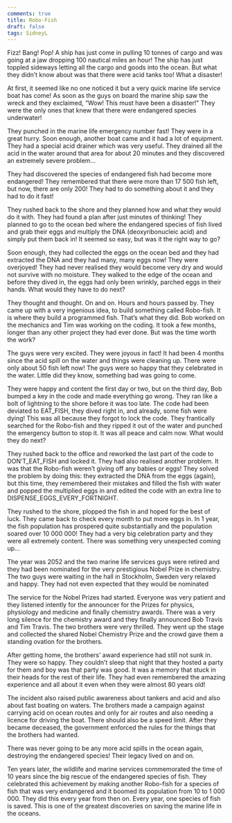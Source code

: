 ```yaml
---
comments: true
title: Robo-Fish
draft: false
tags: SidneyL
---
```

 
Fizz! Bang! Pop! A ship has just come in pulling 10 tonnes of cargo and was going at a jaw dropping 100 nautical miles an hour! The ship has just toppled sideways letting all the cargo and goods into the ocean. But what they didn’t know about was that there were acid tanks too! What a disaster!

At first, it seemed like no one noticed it but a very quick marine life service boat has come! As soon as the guys on board the marine ship saw the wreck and they exclaimed, “Wow! This must have been a disaster!” They were the only ones that knew that there were endangered species underwater!

They punched in the marine life emergency number fast! They were in a great hurry. Soon enough, another boat came and it had a lot of equipment. They had a special acid drainer which was very useful. They drained all the acid in the water around that area for about 20 minutes and they discovered an extremely severe problem…

They had discovered the species of endangered fish had become more endangered! They remembered that there were more than 17 500 fish left, but now, there are only 200! They had to do something about it and they had to do it fast!

They rushed back to the shore and they planned how and what they would do it with. They had found a plan after just minutes of thinking! They planned to go to the ocean bed where the endangered species of fish lived and grab their eggs and multiply the DNA (deoxyribonucleic acid) and simply put them back in! It seemed so easy, but was it the right way to go?

Soon enough, they had collected the eggs on the ocean bed and they had extracted the DNA and they had many, many eggs now! They were overjoyed! They had never realised they would become very dry and would not survive with no moisture. They walked to the edge of the ocean and before they dived in, the eggs had only been wrinkly, parched eggs in their hands. What would they have to do next?

They thought and thought. On and on. Hours and hours passed by. They came up with a very ingenious idea, to build something called Robo-fish. It is where they build a programmed fish. That’s what they did. Bob worked on the mechanics and Tim was working on the coding. It took a few months, longer than any other project they had ever done. But was the time worth the work?

The guys were very excited. They were joyous in fact! It had been 4 months since the acid spill on the water and things were cleaning up. There were only about 50 fish left now! The guys were so happy that they celebrated in the water. Little did they know, something bad was going to come.

They were happy and content the first day or two, but on the third day, Bob bumped a key in the code and made everything go wrong. They ran like a bolt of lightning to the shore before it was too late. The code had been deviated to EAT_FISH, they dived right in, and already, some fish were dying! This was all because they forgot to lock the code. They frantically searched for the Robo-fish and they ripped it out of the water and punched the emergency button to stop it. It was all peace and calm now. What would they do next?

They rushed back to the office and reworked the last part of the code to DON’T_EAT_FISH and locked it. They had also realised another problem. It was that the Robo-fish weren’t giving off any babies or eggs! They solved the problem by doing this: they extracted the DNA from the eggs (again), but this time, they remembered their mistakes and filled the fish with water and popped the multiplied eggs in and edited the code with an extra line to DISPENSE_EGGS_EVERY_FORTNIGHT.

They rushed to the shore, plopped the fish in and hoped for the best of luck. They came back to check every month to put more eggs in. In 1 year, the fish population has prospered quite substantially and the population soared over 10 000 000! They had a very big celebration party and they were all extremely content. There was something very unexpected coming up…

The year was 2052 and the two marine life services guys were retired and they had been nominated for the very prestigious Nobel Prize in chemistry. The two guys were waiting in the hall in Stockholm, Sweden very relaxed and happy. They had not even expected that they would be nominated

The service for the Nobel Prizes had started. Everyone was very patient and they listened intently for the announcer for the Prizes for physics, physiology and medicine and finally chemistry awards. There was a very long silence for the chemistry award and they finally announced Bob Travis and Tim Travis. The two brothers were very thrilled. They went up the stage and collected the shared Nobel Chemistry Prize and the crowd gave them a standing ovation for the brothers.

After getting home, the brothers’ award experience had still not sunk in. They were so happy. They couldn’t sleep that night that they hosted a party for them and boy was that party was good. It was a memory that stuck in their heads for the rest of their life. They had even remembered the amazing experience and all about it even when they were almost 80 years old!

The incident also raised public awareness about tankers and acid and also about fast boating on waters. The brothers made a campaign against carrying acid on ocean routes and only for air routes and also needing a licence for driving the boat. There should also be a speed limit. After they became deceased, the government enforced the rules for the things that the brothers had wanted.

There was never going to be any more acid spills in the ocean again, destroying the endangered species! Their legacy lived on and on.

Ten years later, the wildlife and marine services commemorated the time of 10 years since the big rescue of the endangered species of fish. They celebrated this achievement by making another Robo-fish for a species of fish that was very endangered and it boomed its population from 10 to 1 000 000. They did this every year from then on. Every year, one species of fish is saved. This is one of the greatest discoveries on saving the marine life in the oceans.
